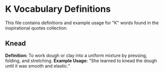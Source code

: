 # K Vocabulary Definitions

This file contains definitions and example usage for "K" words found in the inspirational quotes collection.

<!-- Add vocabulary words here following the format:
## WordName

**Meaning**: Clear, concise definition of the word.
**Usage**: "Quote or example sentence." - Explanation of the usage context.
-->

## Knead

**Definition:** To work dough or clay into a uniform mixture by pressing, folding, and stretching.
**Example Usage:** "She learned to knead the dough until it was smooth and elastic."
